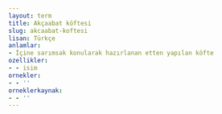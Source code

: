 ```yaml
---
layout: term
title: Akçaabat köftesi
slug: akcaabat-koftesi
lisan: Türkçe
anlamlar:
- İçine sarımsak konularak hazırlanan etten yapılan köfte
ozellikler:
- - isim
ornekler:
- - ''
orneklerkaynak:
- - ''
---
```

